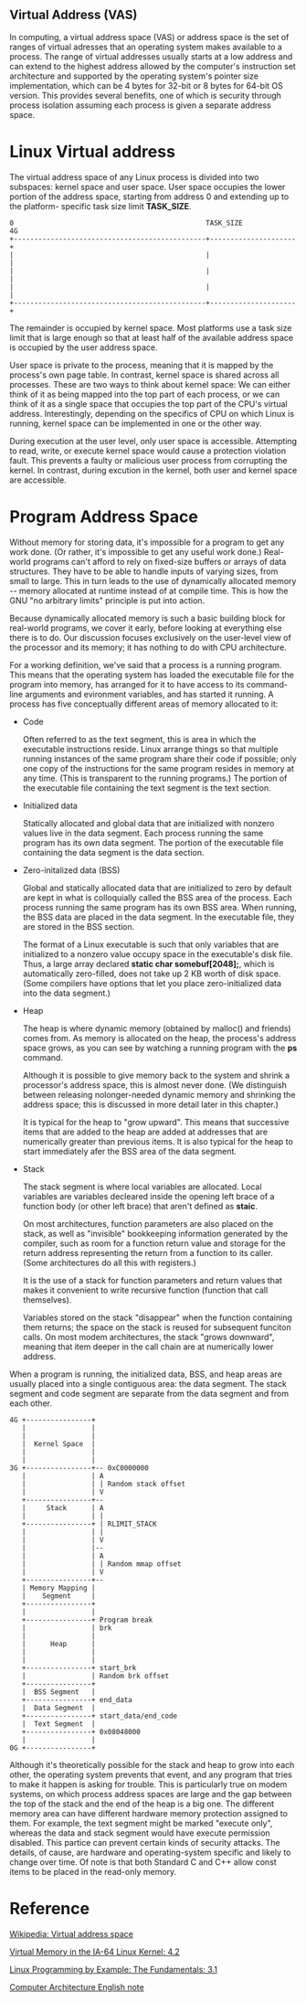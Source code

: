 Virtual Address (VAS)
---------------------------------------------

In computing, a virtual address space (VAS) or address space is the set of
ranges of virtual adresses that an operating system makes available to a 
process. The range of virtual addresses usually starts at a low address and
can extend to the highest address allowed by the computer's instruction set
architecture and supported by the operating system's pointer size
implementation, which can be 4 bytes for 32-bit or 8 bytes for 64-bit OS
version. This provides several benefits, one of which is security through
process isolation assuming each process is given a separate address space.

# Linux Virtual address

The virtual address space of any Linux process is divided into two subspaces:
kernel space and user space. User space occupies the lower portion of the 
address space, starting from address 0 and extending up to the platform-
specific task size limit **TASK_SIZE**. 

```
0                                               TASK_SIZE            4G
+-----------------------------------------------+---------------------+
|                                               |                     |
|                                               |                     |
|                                               |                     |
+-----------------------------------------------+---------------------+
```

The remainder is occupied by kernel space. Most platforms use a task size limit
that is large enough so that at least half of the available address space is
occupied by the user address space.

User space is private to the process, meaning that it is mapped by the 
process's own page table. In contrast, kernel space is shared across all 
processes. These are two ways to think about kernel space: We can either think
of it as being mapped into the top part of each process, or we can think of it
as a single space that occupies the top part of the CPU's virtual address. 
Interestingly, depending on the specifics of CPU on which Linux is running,
kernel space can be implemented in one or the other way.

During execution at the user level, only user space is accessible. Attempting
to read, write, or execute kernel space would cause a protection violation 
fault. This prevents a faulty or malicious user process from corrupting the
kernel. In contrast, during excution in the kernel, both user and kernel space
are accessible.

# Program Address Space

Without memory for storing data, it's impossible for a program to get any work
done. (Or rather, it's impossible to get any useful work done.) Real-world 
programs can't afford to rely on fixed-size buffers or arrays of data 
structures. They have to be able to handle inputs of varying sizes, from small
to large. This in turn leads to the use of dynamically allocated memory -- 
memory allocated at runtime instead of at compile time. This is how the GNU
"no arbitrary limits" principle is put into action.

Because dynamically allocated memory is such a basic building block for 
real-world programs, we cover it early, before looking at everything else there
is to do. Our discussion focuses exclusively on the user-level view of the
processor and its memory; it has nothing to do with CPU architecture.

For a working definition, we've said that a process is a running program. This
means that the operating system has loaded the executable file for the program
into memory, has arranged for it to have access to its command-line arguments
and evironment variables, and has started it running. A process has five 
conceptually different areas of memory allocated to it:

* Code

  Often referred to as the text segment, this is area in which the executable
  instructions reside. Linux arrange things so that multiple running instances
  of the same program share their code if possible; only one copy of the 
  instructions for the same program resides in memory at any time. (This is
  transparent to the running programs.) The portion of the executable file
  containing the text segment is the text section.

* Initialized data

  Statically allocated and global data that are initialized with nonzero values
  live in the data segment. Each process running the same program has its own
  data segment. The portion of the executable file containing the data segment
  is the data section.

* Zero-initalized data (BSS)

  Global and statically allocated data that are initialized to zero by default
  are kept in what is colloquially called the BSS area of the process. Each
  process running the same program has its own BSS area. When running, the BSS
  data are placed in the data segment. In the executable file, they are stored
  in the BSS section.

  The format of a Linux executable is such that only variables that are 
  initialized to a nonzero value occupy space in the executable's disk file. 
  Thus, a large array declared **static char somebuf[2048];**, which is 
  automatically zero-filled, does not take up 2 KB worth of disk space. (Some
  compilers have options that let you place zero-initialized data into the 
  data segment.)

* Heap

  The heap is where dynamic memory (obtained by malloc() and friends) comes
  from. As memory is allocated on the heap, the process's address space grows,
  as you can see by watching a running program with the **ps** command.

  Although it is possible to give memory back to the system and shrink a
  processor's address space, this is almost never done. (We distinguish between
  releasing nolonger-needed dynamic memory and shrinking the address space;
  this is discussed in more detail later in this chapter.)

  It is typical for the heap to "grow upward". This means that successive items
  that are added to the heap are added at addresses that are numerically 
  greater than previous items. It is also typical for the heap to start
  immediately afer the BSS area of the data segment.

* Stack

  The stack segment is where local variables are allocated. Local variables are
  variables decleared inside the opening left brace of a function  body (or
  other left brace) that aren't defined as **staic**.

  On most architectures, function parameters are also placed on the stack, as
  well as "invisible" bookkeeping information generated by the compiler, such
  as room for a function return value and storage for the return address 
  representing the return from a function to its caller. (Some architectures
  do all this with registers.)

  It is the use of a stack for function parameters and return values that makes
  it convenient to write recursive function (function that call themselves).

  Variables stored on the stack "disappear" when the function containing them
  returns; the space on the stack is reused for subsequent funciton calls. On
  most modem architectures, the stack "grows downward", meaning that item 
  deeper in the call chain are at numerically lower address.

When a program is running, the initialized data, BSS, and heap areas are 
usually placed into a single contiguous area: the data segment. The stack 
segment and code segment are separate from the data segment and from each 
other. 

```
4G +----------------+
   |                |
   |                |
   |  Kernel Space  |
   |                |
   |                |
3G +----------------+-- 0xC0000000
   |                | A
   |                | | Random stack offset
   |                | V
   +----------------+--
   |     Stack      | A
   |                | | 
   +----------------+ | RLIMIT_STACK
   |                | |
   |                | V
   |                |--
   |                | A
   |                | | Random mmap offset
   |                | V
   +----------------+--
   | Memory Mapping |
   |    Segment     |
   +----------------+
   |                |
   +----------------+ Program break
   |                | brk
   |                |
   |      Heap      |
   |                |
   |                |
   +----------------+ start_brk
   |                | Random brk offset
   +----------------+
   |  BSS Segment   |
   +----------------+ end_data
   |  Data Segment  |
   +----------------+ start_data/end_code
   |  Text Segment  |
   +----------------+ 0x08048000    
   |                |
0G +----------------+
```

Although it's theoretically possible for the stack and heap to grow into
each other, the operating system prevents that event, and any program that
tries to make it happen is asking for trouble. This is particularly true on 
modem systems, on which process address spaces are large and the gap between
the top of the stack and the end of the heap is a big one. The different 
memory area can have different hardware memory protection assigned to them. For
example, the text segment might be marked "execute only", whereas the data and
stack segment would have execute permission disabled. This partice can prevent
certain kinds of security attacks. The details, of cause, are hardware and 
operating-system specific and likely to change over time. Of note is that both
Standard C and C++ allow const items to be placed in the read-only memory.

# Reference

[Wikipedia: Virtual address space](https://en.wikipedia.org/wiki/Virtual_address_space)

[Virtual Memory in the IA-64 Linux Kernel: 4.2](http://www.informit.com/articles/article.aspx?p=29961&seqNum=2)

[Linux Programming by Example: The Fundamentals: 3.1](http://www.informit.com/articles/article.aspx?p=173438)

[Computer Architecture English note](https://biscuitos.github.io/blog/Architecture_English_note/)
